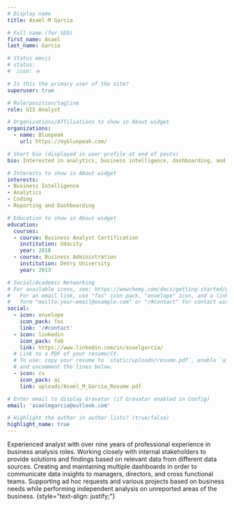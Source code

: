 ```yaml
---
# Display name
title: Asael M Garcia

# Full name (for SEO)
first_name: Asael
last_name: Garcia

# Status emoji
# status:
#  icon: ☕️

# Is this the primary user of the site?
superuser: true

# Role/position/tagline
role: GIS Analyst

# Organizations/Affiliations to show in About widget
organizations:
  - name: Bluepeak
    url: https://mybluepeak.com/

# Short bio (displayed in user profile at end of posts)
bio: Interested in analytics, business intelligence, dashboarding, and reporting.

# Interests to show in About widget
interests:
- Business Intelligence
- Analytics
- Coding
- Reporting and Dashboarding

# Education to show in About widget
education:
  courses:
  - course: Business Analyst Certification
    institution: Udacity
    year: 2018
  - course: Business Administration
    institution: DeVry University
    year: 2013

# Social/Academic Networking
# For available icons, see: https://wowchemy.com/docs/getting-started/page-builder/#icons
#   For an email link, use "fas" icon pack, "envelope" icon, and a link in the
#   form "mailto:your-email@example.com" or "/#contact" for contact widget.
social:
  - icon: envelope
    icon_pack: fas
    link: '/#contact'
  - icon: linkedin
    icon_pack: fab
    link: https://www.linkedin.com/in/asaelgarcia/
  # Link to a PDF of your resume/CV.
  # To use: copy your resume to `static/uploads/resume.pdf`, enable `ai` icons in `params.yaml`,
  # and uncomment the lines below.
  - icon: cv
    icon_pack: ai
    link: uploads/Asael_M_Garcia_Resume.pdf

# Enter email to display Gravatar (if Gravatar enabled in Config)
email: 'asaelmgarcia@outlook.com'

# Highlight the author in author lists? (true/false)
highlight_name: true
---
```


Experienced analyst with over nine years of professional experience in business analysis roles. Working closely with internal stakeholders to provide solutions and findings based on relevant data from different data sources. Creating and maintaining multiple dashboards in order to communicate data insights to managers, directors, and cross functional teams. Supporting ad hoc requests and various projects based on business needs while performing independent analysis on unreported areas of the business.
{style="text-align: justify;"}
